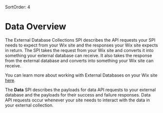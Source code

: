 SortOrder: 4
# Data Overview
The External Database Collections SPI describes the API requests your SPI needs to expect from your Wix site and the responses your Wix site expects in return. The SPI takes the request from your Wix site and converts it into something your external database can receive. It also takes the response from the external database and converts into something your Wix site can receive.

You can learn more about working with External Databases on your Wix site [here](https://support.wix.com/en/article/working-with-external-database-collections).


The  **Data**  SPI describes the payloads for data API requests to your external database and the payloads for their success and failure responses. Data API requests occur whenever your site needs to interact with the data in your external collection.
